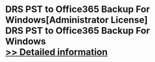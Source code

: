 # DRS PST to Office365 Backup For Windows[Administrator License]<br />DRS PST to Office365 Backup For Windows<br />[>> Detailed information](https://secure.shareit.com/shareit/product.html?productid=301004977&affiliateid=200057808)